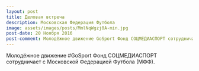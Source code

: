 ```yaml
---
layout: post
title: Деловая встреча
description: Московская Федерация Футбола
image: assets/images/posts/MmlNqWgzj0A-min.jpg
post-date: 20 Ноября 2016
post-comment: Молодёжное движение GoSport Фонд СОЦМЕДИАСПОРТ сотрудничает с Московской Федерацией Футбола (МФФ).
---
```


Молодёжное движение #GoSport Фонд СОЦМЕДИАСПОРТ сотрудничает с Московской Федерацией Футбола (МФФ).

